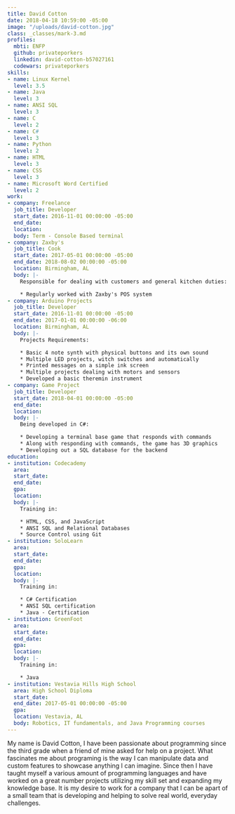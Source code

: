 ```yaml
---
title: David Cotton
date: 2018-04-18 10:59:00 -05:00
image: "/uploads/david-cotton.jpg"
class: _classes/mark-3.md
profiles:
  mbti: ENFP
  github: privateporkers
  linkedin: david-cotton-b57027161
  codewars: privateporkers
skills:
- name: Linux Kernel
  level: 3.5
- name: Java
  level: 3
- name: ANSI SQL
  level: 3
- name: C
  level: 2
- name: C#
  level: 3
- name: Python
  level: 2
- name: HTML
  level: 3
- name: CSS
  level: 3
- name: Microsoft Word Certified
  level: 2
work:
- company: Freelance
  job_title: Developer
  start_date: 2016-11-01 00:00:00 -05:00
  end_date:
  location:
  body: Term - Console Based terminal
- company: Zaxby's
  job_title: Cook
  start_date: 2017-05-01 00:00:00 -05:00
  end_date: 2018-08-02 00:00:00 -05:00
  location: Birmingham, AL
  body: |-
    Responsible for dealing with customers and general kitchen duties:

    * Regularly worked with Zaxby's POS system
- company: Arduino Projects
  job_title: Developer
  start_date: 2016-11-01 00:00:00 -05:00
  end_date: 2017-01-01 00:00:00 -06:00
  location: Birmingham, AL
  body: |-
    Projects Requirements:

    * Basic 4 note synth with physical buttons and its own sound
    * Multiple LED projects, witch switches and automatically
    * Printed messages on a simple ink screen
    * Multiple projects dealing with motors and sensors
    * Developed a basic theremin instrument
- company: Game Project
  job_title: Developer
  start_date: 2018-04-01 00:00:00 -05:00
  end_date:
  location:
  body: |-
    Being developed in C#:

    * Developing a terminal base game that responds with commands
    * Along with responding with commands, the game has 3D graphics
    * Developing out a SQL database for the backend
education:
- institution: Codecademy
  area:
  start_date:
  end_date:
  gpa:
  location:
  body: |-
    Training in:

    * HTML, CSS, and JavaScript
    * ANSI SQL and Relational Databases
    * Source Control using Git
- institution: SoloLearn
  area:
  start_date:
  end_date:
  gpa:
  location:
  body: |-
    Training in:

    * C# Certification
    * ANSI SQL certification
    * Java - Certification
- institution: GreenFoot
  area:
  start_date:
  end_date:
  gpa:
  location:
  body: |-
    Training in:

    * Java
- institution: Vestavia Hills High School
  area: High School Diploma
  start_date:
  end_date: 2017-05-01 00:00:00 -05:00
  gpa:
  location: Vestavia, AL
  body: Robotics, IT fundamentals, and Java Programming courses
---
```


My name is David Cotton, I have been passionate about programming since the third grade when a friend of mine asked for help on a project. What fascinates me about programing is the  way I can  manipulate data and custom features to showcase anything I can imagine. Since then I have taught myself a various amount of programming languages and have worked on a great number projects utilizing my skill set and expanding my knowledge base. It is my desire to work for a company that I can be apart of a small team that is developing and helping to solve real world, everyday challenges.
